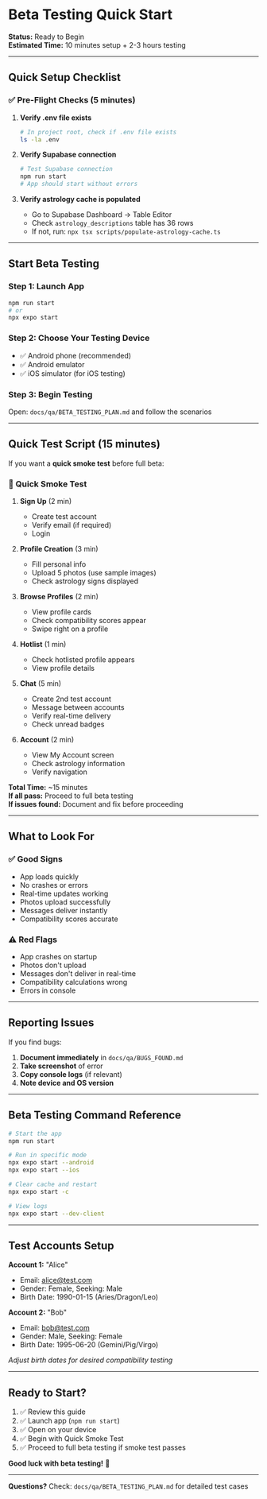 # Beta Testing Quick Start

**Status:** Ready to Begin  
**Estimated Time:** 10 minutes setup + 2-3 hours testing

---

## Quick Setup Checklist

### ✅ Pre-Flight Checks (5 minutes)

1. **Verify .env file exists**
   ```bash
   # In project root, check if .env file exists
   ls -la .env
   ```

2. **Verify Supabase connection**
   ```bash
   # Test Supabase connection
   npm run start
   # App should start without errors
   ```

3. **Verify astrology cache is populated**
   - Go to Supabase Dashboard → Table Editor
   - Check `astrology_descriptions` table has 36 rows
   - If not, run: `npx tsx scripts/populate-astrology-cache.ts`

---

## Start Beta Testing

### Step 1: Launch App
```bash
npm run start
# or
npx expo start
```

### Step 2: Choose Your Testing Device
- ✅ Android phone (recommended)
- ✅ Android emulator
- ✅ iOS simulator (for iOS testing)

### Step 3: Begin Testing
Open: `docs/qa/BETA_TESTING_PLAN.md` and follow the scenarios

---

## Quick Test Script (15 minutes)

If you want a **quick smoke test** before full beta:

### 🚀 Quick Smoke Test

1. **Sign Up** (2 min)
   - Create test account
   - Verify email (if required)
   - Login

2. **Profile Creation** (3 min)
   - Fill personal info
   - Upload 5 photos (use sample images)
   - Check astrology signs displayed

3. **Browse Profiles** (2 min)
   - View profile cards
   - Check compatibility scores appear
   - Swipe right on a profile

4. **Hotlist** (1 min)
   - Check hotlisted profile appears
   - View profile details

5. **Chat** (5 min)
   - Create 2nd test account
   - Message between accounts
   - Verify real-time delivery
   - Check unread badges

6. **Account** (2 min)
   - View My Account screen
   - Check astrology information
   - Verify navigation

**Total Time:** ~15 minutes  
**If all pass:** Proceed to full beta testing  
**If issues found:** Document and fix before proceeding

---

## What to Look For

### ✅ Good Signs
- App loads quickly
- No crashes or errors
- Real-time updates working
- Photos upload successfully
- Messages deliver instantly
- Compatibility scores accurate

### ⚠️ Red Flags
- App crashes on startup
- Photos don't upload
- Messages don't deliver in real-time
- Compatibility calculations wrong
- Errors in console

---

## Reporting Issues

If you find bugs:

1. **Document immediately** in `docs/qa/BUGS_FOUND.md`
2. **Take screenshot** of error
3. **Copy console logs** (if relevant)
4. **Note device and OS version**

---

## Beta Testing Command Reference

```bash
# Start the app
npm run start

# Run in specific mode
npx expo start --android
npx expo start --ios

# Clear cache and restart
npx expo start -c

# View logs
npx expo start --dev-client
```

---

## Test Accounts Setup

**Account 1:** "Alice"
- Email: alice@test.com
- Gender: Female, Seeking: Male
- Birth Date: 1990-01-15 (Aries/Dragon/Leo)

**Account 2:** "Bob"
- Email: bob@test.com
- Gender: Male, Seeking: Female
- Birth Date: 1995-06-20 (Gemini/Pig/Virgo)

*Adjust birth dates for desired compatibility testing*

---

## Ready to Start?

1. ✅ Review this guide
2. ✅ Launch app (`npm run start`)
3. ✅ Open on your device
4. ✅ Begin with Quick Smoke Test
5. ✅ Proceed to full beta testing if smoke test passes

**Good luck with beta testing!** 🧪

---

**Questions?** Check: `docs/qa/BETA_TESTING_PLAN.md` for detailed test cases

